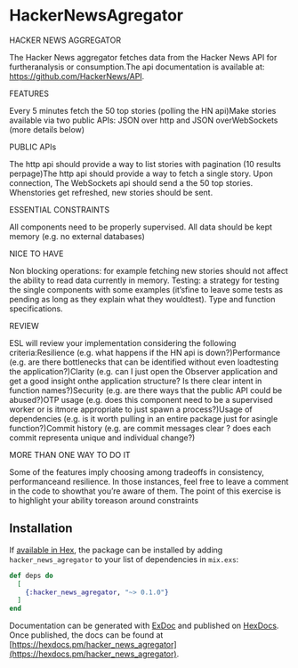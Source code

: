 # HackerNewsAgregator

HACKER NEWS AGGREGATOR

The Hacker News aggregator fetches data from the Hacker News API for furtheranalysis or consumption.The api documentation is available at: https://github.com/HackerNews/API.

FEATURES

Every 5 minutes fetch the 50 top stories (polling the HN api)Make stories available via two public APIs: JSON over http and JSON overWebSockets (more details below)

PUBLIC APIs

The http api should provide a way to list stories with pagination (10 results perpage)The http api should provide a way to fetch a single story. Upon connection, The WebSockets api should send a the 50 top stories. Whenstories get refreshed, new stories should be sent.

ESSENTIAL CONSTRAINTS

All components need to be properly supervised. All data should be kept memory (e.g. no external databases)

NICE TO HAVE

Non blocking operations: for example fetching new stories should not affect the ability to read data currently in memory.
Testing: a strategy for testing the single components with some examples (it’sfine to leave some tests as pending as long as they explain what they wouldtest). Type and function specifications.

REVIEW

ESL will review your implementation considering the following criteria:Resilience (e.g. what happens if the HN api is down?)Performance (e.g. are there bottlenecks that can be identified without even loadtesting the application?)Clarity (e.g. can I just open the Observer application and get a good insight onthe application structure? Is there clear intent in function names?)Security (e.g. are there ways that the public API could be abused?)OTP usage (e.g. does this component need to be a supervised worker or is itmore appropriate to just spawn a process?)Usage of dependencies (e.g. is it worth pulling in an entire package just for asingle function?)Commit history (e.g. are commit messages clear ? does each commit representa unique and individual change?)

MORE THAN ONE WAY TO DO IT

Some of the features imply choosing among tradeoffs in consistency, performanceand resilience. In those instances, feel free to leave a comment in the code to showthat you’re aware of them. The point of this exercise is to highlight your ability toreason around constraints

## Installation

If [available in Hex](https://hex.pm/docs/publish), the package can be installed
by adding `hacker_news_agregator` to your list of dependencies in `mix.exs`:

```elixir
def deps do
  [
    {:hacker_news_agregator, "~> 0.1.0"}
  ]
end
```

Documentation can be generated with [ExDoc](https://github.com/elixir-lang/ex_doc)
and published on [HexDocs](https://hexdocs.pm). Once published, the docs can
be found at [https://hexdocs.pm/hacker_news_agregator](https://hexdocs.pm/hacker_news_agregator).


